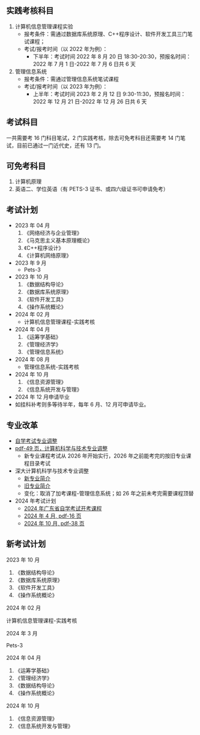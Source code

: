 ## 实践考核科目

1. 计算机信息管理课程实验
   - 报考条件：需通过数据库系统原理、C++程序设计、软件开发工具三门笔试课程；
   - 考试/报考时间（以 2022 年为例）：
     - 下半年：考试时间 2022 年 8 月 20 日 18:30-20:30，预报名时间：2022 年 7 月 1 日-2022 年 7 月 6 日共 6 天
2. 管理信息系统
   - 报考条件：需通过管理信息系统笔试课程
   - 考试/报考时间（以 2023 年为例）：
     - 上半年：考试时间 2023 年 2 月 12 日 9:30-11:30，预报名时间：2022 年 12 月 21 日-2022 年 12 月 26 日共 6 天

## 考试科目

一共需要考 16 门科目笔试，2 门实践考核，除去可免考科目还需要考 14 门笔试，目前已通过一门近代史，还有 13 门。

## 可免考科目

1. 计算机原理
2. 英语二、学位英语（有 PETS-3 证书、或四六级证书可申请免考）

## 考试计划

- 2023 年 04 月
  1. 《网络经济与企业管理》
  2. 《马克思主义基本原理概论》
  3. 《C++程序设计》
  4. 《计算机网络原理》
- 2023 年 9 月
  - Pets-3
- 2023 年 10 月
  1. 《数据结构导论》
  2. 《数据库系统原理》
  3. 《软件开发工具》
  4. 《操作系统概论》
- 2024 年 02 月
  - 计算机信息管理课程-实践考核
- 2024 年 04 月
  1. 《运筹学基础》
  2. 《管理经济学》
  3. 《管理信息系统》
- 2024 年 08 月
  - 管理信息系统-实践考核
- 2024 年 10 月
  1. 《信息资源管理》
  2. 《信息系统开发与管理》
- 2024 年 12 月申请毕业
- 如挂科补考则多等待半年，每年 6 月、12 月可申请毕业。

## 专业改革

- [自学考试专业调整](https://eea.gd.gov.cn/zxks/content/post_4262692.html)
- [pdf-49 页，计算机科学与技术专业调整](https://eea.gd.gov.cn/attachment/0/532/532589/4262692.pdf)
  - 新专业课程考试从 2026 年开始实行，2026 年之前能考完的按旧专业课程目录考试
- 深大计算机科学与技术专业调整
  - [新专业简介](https://mp.weixin.qq.com/s/9M80l6noIYj1XPVxsQfRMA)
  - [旧专业简介](https://mp.weixin.qq.com/s/H1L4ViN397NQcKXh1v0QAA)
  - 变化：取消了加考课程-管理信息系统；如 26 年之前未考完需要课程顶替
- 2024 年考试计划
  - [2024 年广东省自学考试开考课程](https://eea.gd.gov.cn/zxks/content/post_4263244.html)
  - [2024 年 4 月, pdf-16 页](https://eea.gd.gov.cn/attachment/0/532/532717/4263244.pdf)
  - [2024 年 10 月, pdf-38 页](https://eea.gd.gov.cn/attachment/0/532/532717/4263244.pdf)

## 新考试计划

2023 年 10 月

1. 《数据结构导论》
2. 《数据库系统原理》
3. 《软件开发工具》
4. 《操作系统概论》

2024 年 02 月

计算机信息管理课程-实践考核

2024 年 3 月

Pets-3

2024 年 04 月

1. 《运筹学基础》
2. 《管理经济学》
3. 《数据结构导论》
4. 《操作系统概论》

2024 年 10 月

1. 《信息资源管理》
2. 《信息系统开发与管理》
